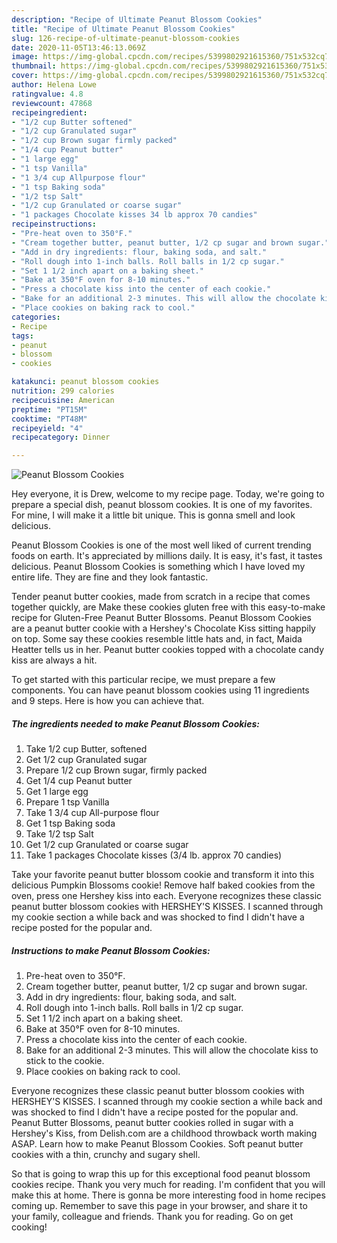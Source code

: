 ```yaml
---
description: "Recipe of Ultimate Peanut Blossom Cookies"
title: "Recipe of Ultimate Peanut Blossom Cookies"
slug: 126-recipe-of-ultimate-peanut-blossom-cookies
date: 2020-11-05T13:46:13.069Z
image: https://img-global.cpcdn.com/recipes/5399802921615360/751x532cq70/peanut-blossom-cookies-recipe-main-photo.jpg
thumbnail: https://img-global.cpcdn.com/recipes/5399802921615360/751x532cq70/peanut-blossom-cookies-recipe-main-photo.jpg
cover: https://img-global.cpcdn.com/recipes/5399802921615360/751x532cq70/peanut-blossom-cookies-recipe-main-photo.jpg
author: Helena Lowe
ratingvalue: 4.8
reviewcount: 47868
recipeingredient:
- "1/2 cup Butter softened"
- "1/2 cup Granulated sugar"
- "1/2 cup Brown sugar firmly packed"
- "1/4 cup Peanut butter"
- "1 large egg"
- "1 tsp Vanilla"
- "1 3/4 cup Allpurpose flour"
- "1 tsp Baking soda"
- "1/2 tsp Salt"
- "1/2 cup Granulated or coarse sugar"
- "1 packages Chocolate kisses 34 lb approx 70 candies"
recipeinstructions:
- "Pre-heat oven to 350°F."
- "Cream together butter, peanut butter, 1/2 cp sugar and brown sugar."
- "Add in dry ingredients: flour, baking soda, and salt."
- "Roll dough into 1-inch balls. Roll balls in 1/2 cp sugar."
- "Set 1 1/2 inch apart on a baking sheet."
- "Bake at 350°F oven for 8-10 minutes."
- "Press a chocolate kiss into the center of each cookie."
- "Bake for an additional 2-3 minutes. This will allow the chocolate kiss to stick to the cookie."
- "Place cookies on baking rack to cool."
categories:
- Recipe
tags:
- peanut
- blossom
- cookies

katakunci: peanut blossom cookies 
nutrition: 299 calories
recipecuisine: American
preptime: "PT15M"
cooktime: "PT48M"
recipeyield: "4"
recipecategory: Dinner

---
```



![Peanut Blossom Cookies](https://img-global.cpcdn.com/recipes/5399802921615360/751x532cq70/peanut-blossom-cookies-recipe-main-photo.jpg)

Hey everyone, it is Drew, welcome to my recipe page. Today, we're going to prepare a special dish, peanut blossom cookies. It is one of my favorites. For mine, I will make it a little bit unique. This is gonna smell and look delicious.

Peanut Blossom Cookies is one of the most well liked of current trending foods on earth. It's appreciated by millions daily. It is easy, it's fast, it tastes delicious. Peanut Blossom Cookies is something which I have loved my entire life. They are fine and they look fantastic.

Tender peanut butter cookies, made from scratch in a recipe that comes together quickly, are Make these cookies gluten free with this easy-to-make recipe for Gluten-Free Peanut Butter Blossoms. Peanut Blossom Cookies are a peanut butter cookie with a Hershey&#39;s Chocolate Kiss sitting happily on top. Some say these cookies resemble little hats and, in fact, Maida Heatter tells us in her. Peanut butter cookies topped with a chocolate candy kiss are always a hit.


To get started with this particular recipe, we must prepare a few components. You can have peanut blossom cookies using 11 ingredients and 9 steps. Here is how you can achieve that.

<!--inarticleads1-->

##### The ingredients needed to make Peanut Blossom Cookies:

1. Take 1/2 cup Butter, softened
1. Get 1/2 cup Granulated sugar
1. Prepare 1/2 cup Brown sugar, firmly packed
1. Get 1/4 cup Peanut butter
1. Get 1 large egg
1. Prepare 1 tsp Vanilla
1. Take 1 3/4 cup All-purpose flour
1. Get 1 tsp Baking soda
1. Take 1/2 tsp Salt
1. Get 1/2 cup Granulated or coarse sugar
1. Take 1 packages Chocolate kisses (3/4 lb. approx 70 candies)


Take your favorite peanut butter blossom cookie and transform it into this delicious Pumpkin Blossoms cookie! Remove half baked cookies from the oven, press one Hershey kiss into each. Everyone recognizes these classic peanut butter blossom cookies with HERSHEY&#39;S KISSES. I scanned through my cookie section a while back and was shocked to find I didn&#39;t have a recipe posted for the popular and. 

<!--inarticleads2-->

##### Instructions to make Peanut Blossom Cookies:

1. Pre-heat oven to 350°F.
1. Cream together butter, peanut butter, 1/2 cp sugar and brown sugar.
1. Add in dry ingredients: flour, baking soda, and salt.
1. Roll dough into 1-inch balls. Roll balls in 1/2 cp sugar.
1. Set 1 1/2 inch apart on a baking sheet.
1. Bake at 350°F oven for 8-10 minutes.
1. Press a chocolate kiss into the center of each cookie.
1. Bake for an additional 2-3 minutes. This will allow the chocolate kiss to stick to the cookie.
1. Place cookies on baking rack to cool.


Everyone recognizes these classic peanut butter blossom cookies with HERSHEY&#39;S KISSES. I scanned through my cookie section a while back and was shocked to find I didn&#39;t have a recipe posted for the popular and. Peanut Butter Blossoms, peanut butter cookies rolled in sugar with a Hershey&#39;s Kiss, from Delish.com are a childhood throwback worth making ASAP. Learn how to make Peanut Blossom Cookies. Soft peanut butter cookies with a thin, crunchy and sugary shell. 

So that is going to wrap this up for this exceptional food peanut blossom cookies recipe. Thank you very much for reading. I'm confident that you will make this at home. There is gonna be more interesting food in home recipes coming up. Remember to save this page in your browser, and share it to your family, colleague and friends. Thank you for reading. Go on get cooking!

